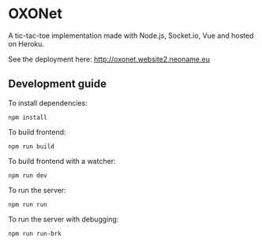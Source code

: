 
# OXONet

A tic-tac-toe implementation made with Node.js, Socket.io, Vue and hosted on Heroku.

See the deployment here: http://oxonet.website2.neoname.eu

## Development guide

To install dependencies:

```
npm install
```

To build frontend:

```
npm run build
```

To build frontend with a watcher:

```
npm run dev
```

To run the server:

```
npm run run
```

To run the server with debugging:

```
npm run run-brk
```
